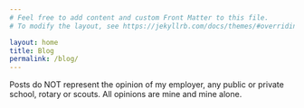 ```yaml
---
# Feel free to add content and custom Front Matter to this file.
# To modify the layout, see https://jekyllrb.com/docs/themes/#overriding-theme-defaults

layout: home
title: Blog
permalink: /blog/
---
```

Posts do NOT represent the opinion of my employer, any public or private school, rotary or scouts. All opinions are mine and mine alone.

